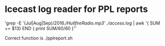 # Icecast log reader for PPL reports

'grep -E '(Jul|Aug|Sep)\/2016.*\/HullfireRadio\.mp3' ./access.log* | awk '{ SUM += $13} END { print SUM/60/60 }''

Correct function is ./pplreport.sh <year> <quarter> <mount>